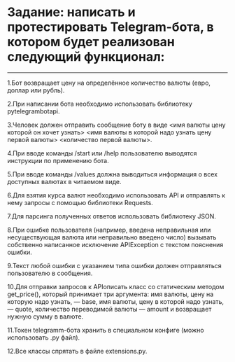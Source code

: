 # Задание: написать и протестировать Telegram-бота, в котором будет реализован следующий функционал:
____________________________________________________________________________________________________
  1.Бот возвращает цену на определённое количество валюты (евро, доллар или рубль).

  2.При написании бота необходимо использовать библиотеку pytelegrambotapi.

  3.Человек должен отправить сообщение боту в виде <имя валюты цену которой он хочет узнать> <имя валюты в которой надо узнать цену первой валюты> <количество первой валюты>.

  4.При вводе команды /start или /help пользователю выводятся инструкции по применению бота.

  5.При вводе команды /values должна выводиться информация о всех доступных валютах в читаемом виде.

  6.Для взятия курса валют необходимо использовать API и отправлять к нему запросы с помощью библиотеки Requests.

  7.Для парсинга полученных ответов использовать библиотеку JSON.

  8.При ошибке пользователя (например, введена неправильная или несуществующая валюта или неправильно введено число) вызывать собственно написанное исключение APIException с текстом пояснения ошибки.

  9.Текст любой ошибки с указанием типа ошибки должен отправляться пользователю в сообщения.

  10.Для отправки запросов к APIописать класс со статическим методом get_price(), который принимает три аргумента: имя валюты, цену на которую надо узнать, — base, имя валюты, цену в которой надо узнать, — quote, количество переводимой валюты — amount и возвращает нужную сумму в валюте.

  11.Токен telegramm-бота хранить в специальном конфиге (можно использовать .py файл).

  12.Все классы спрятать в файле extensions.py.
